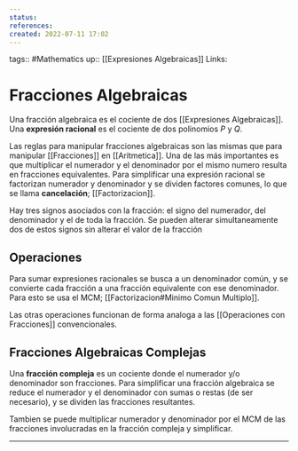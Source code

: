 ```yaml
---
status:
references:
created: 2022-07-11 17:02
---
```

tags:: #Mathematics 
up:: [[Expresiones Algebraicas]]
Links: 
# Fracciones Algebraicas
Una fracción algebraica es el cociente de dos [[Expresiones Algebraicas]]. Una **expresión racional** es el cociente de dos polinomios $P$ y $Q$.

Las reglas para manipular fracciones algebraicas son las mismas que para manipular [[Fracciones]] en [[Aritmetica]]. Una de las más importantes es que multiplicar el numerador y el denominador por el mismo numero resulta en fracciones equivalentes. Para simplificar una expresión racional se factorizan numerador y denominador y se dividen factores comunes, lo que se llama **cancelación**; [[Factorizacion]].

Hay tres signos asociados con la fracción: el signo del numerador, del denominador y el de toda la fracción. Se pueden alterar simultaneamente dos de estos signos sin alterar el valor de la fracción

## Operaciones
Para sumar expresiones racionales se busca a un denominador común, y se convierte cada fracción a una fracción equivalente con ese denominador. Para esto se usa el MCM; [[Factorizacion#Minimo Comun Multiplo]].

Las otras operaciones funcionan de forma analoga a las [[Operaciones con Fracciones]] convencionales.

## Fracciones Algebraicas Complejas
Una **fracción compleja** es un cociente donde el numerador y/o denominador son fracciones. Para simplificar una fracción algebraica se reduce el numerador y el denominador con sumas o restas (de ser necesario), y se dividen las fracciones resultantes.

Tambien se puede multiplicar numerador y denominador por el MCM de las fracciones involucradas en la fracción compleja y simplificar.
___
